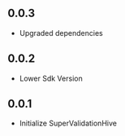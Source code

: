 ## 0.0.3
* Upgraded dependencies
## 0.0.2

* Lower Sdk Version

## 0.0.1

* Initialize SuperValidationHive

